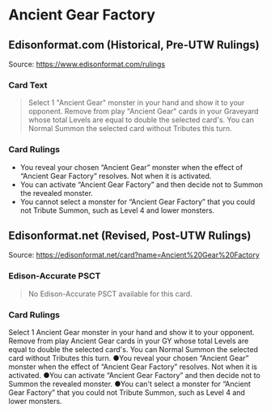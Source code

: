 # Ancient Gear Factory

## Edisonformat.com (Historical, Pre-UTW Rulings)

Source: https://www.edisonformat.com/rulings

### Card Text

> Select 1 "Ancient Gear" monster in your hand and show it to your opponent. Remove from play "Ancient Gear" cards in your Graveyard whose total Levels are equal to double the selected card's. You can Normal Summon the selected card without Tributes this turn.

### Card Rulings

*   You reveal your chosen “Ancient Gear” monster when the effect of “Ancient Gear Factory” resolves. Not when it is activated.
*   You can activate “Ancient Gear Factory” and then decide not to Summon the revealed monster.
*   You cannot select a monster for “Ancient Gear Factory” that you could not Tribute Summon, such as Level 4 and lower monsters.

## Edisonformat.net (Revised, Post-UTW Rulings)

Source: https://edisonformat.net/card?name=Ancient%20Gear%20Factory

### Edison-Accurate PSCT

> No Edison-Accurate PSCT available for this card.

### Card Rulings

Select 1 Ancient Gear monster in your hand and show it to your opponent. Remove from play Ancient Gear cards in your GY whose total Levels are equal to double the selected card's. You can Normal Summon the selected card without Tributes this turn.
●You reveal your chosen “Ancient Gear” monster when the effect of “Ancient Gear Factory” resolves. Not when it is activated.
●You can activate “Ancient Gear Factory” and then decide not to Summon the revealed monster.
●You can't select a monster for “Ancient Gear Factory” that you could not Tribute Summon, such as Level 4 and lower monsters.
            